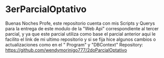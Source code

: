 # 3erParcialOptativo
Buenas Noches Profe, este repositorio cuenta con mis Scripts y Querys para la entrega de este modulo de la "Web Api" correspondiente al tercer parcial, y ya que este parcial utiliza como base el parcial anterior aqui le facilito el link de mi ultimo repositorio y si se fija hice algunos cambios o actualizaciones como en el " Program" y "DBContext" 
Repository: https://github.com/wendymorinigo777/2doParcialOptativo
